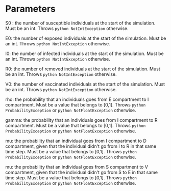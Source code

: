 # Parameters

S0 : the number of susceptible individuals at the start of the simulation. Must be an int. Throws ```python NotIntException``` otherwise.

E0: the number of exposed individuals at the start of the simulation. Must be an int. Throws ```python NotIntException``` otherwise.

I0: the number of infected individuals at the start of the simulation. Must be an int. Throws ```python NotIntException``` otherwise.

R0: the number of removed individuals at the start of the simulation. Must be an int. Throws ```python NotIntException``` otherwise.

V0: the number of vaccinated individuals at the start of the simulation. Must be an int. Throws ```python NotIntException``` otherwise.


rho: the probability that an individuals goes from E compartment to I compartment. Must be a value that belongs to [0,1]. Throws ```python ProbabilityException``` or ```python NotFloatException``` otherwise. 

gamma: the probability that an individuals goes from I compartment to R compartment. Must be a value that belongs to [0,1]. Throws ```python ProbabilityException``` or ```python NotFloatException``` otherwise. 

mu: the probability that an individual goes from I compartment to D compartment, given that the individual didn't go from I to R in that same time step. Must be a value that belongs to [0,1]. Throws ```python ProbabilityException``` or ```python NotFloatException``` otherwise. 

mu: the probability that an individual goes from S compartment to V compartment, given that the individual didn't go from S to E in that same time step. Must be a value that belongs to [0,1]. Throws ```python ProbabilityException``` or ```python NotFloatException``` otherwise. 